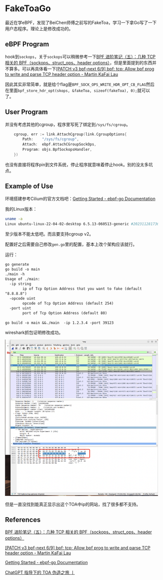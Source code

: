 # FakeToaGo

最近在学eBPF，发现了BeiChen师傅之前写的FakeToa，学习一下拿Go写了一下用户态程序。理论上是修改成功的。

## eBPF Program

hook到`sockops`，关于`sockops`可以稍微参考一下[BPF 进阶笔记（五）：几种 TCP 相关的 BPF（sockops、struct_ops、header options）](https://arthurchiao.art/blog/bpf-advanced-notes-5-zh/#3-tcp-header-options)，但是里面提到的东西并不算多。可以再具体看一下[[PATCH v3 bpf-next 6/9] bpf: tcp: Allow bpf prog to write and parse TCP header option - Martin KaFai Lau](https://lore.kernel.org/bpf/20200730205736.3354304-1-kafai@fb.com/)



因此其实非常简单，就是给个flag是`BPF_SOCK_OPS_WRITE_HDR_OPT_CB_FLAG`然后在里面`bpf_store_hdr_opt(skops, &fakeToa, sizeof(fakeToa), 0);`就可以了。



## User Program

并没有考虑其他的cgroup，程序里写死了绑定到`/sys/fs/cgroup`。

```go
	cgroup, err := link.AttachCgroup(link.CgroupOptions{
		Path:    "/sys/fs/cgroup",
		Attach:  ebpf.AttachCGroupSockOps,
		Program: objs.BpfSockopsHandler,
	})
```

也没有直接将程序pin到文件系统，停止程序就意味着停止hook。别的没太多坑点。



## Example of Use

环境搭建参考Cilium的官方文档吧：[Getting Started - ebpf-go Documentation](https://ebpf-go.dev/guides/getting-started/)

我的Linux版本：

```bash
uname -a
Linux ubuntu-linux-22-04-02-desktop 6.5.13-060513-generic #202311281736 SMP PREEMPT_DYNAMIC Tue Nov 28 18:10:14 UTC 2023 aarch64 aarch64 aarch64 GNU/Linux
```

至少版本不能太低吧。而且要支持cgroup v2。

配置好之后需要自己修改`gen.go`里的配置，基本上改个架构应该就行。

运行：

```shell
go generate
go build -o main
./main -h
Usage of ./main:
  -ip string
        ip of Tcp Option Address that you want to fake (default "8.8.8.8")
  -opcode uint
        opcode of Tcp Option Address (default 254)
  -port uint
        port of Tcp Option Address (default 80)

go build -o main &&./main  -ip 1.2.3.4 -port 39123
```



wireshark抓包证明修改成功。

![image-20231228213134778](README.assets/image-20231228213134778.png)

但是一直没找到能真正显示出这个TOA中ip的网站，找了很多都不支持。

## References

[BPF 进阶笔记（五）：几种 TCP 相关的 BPF（sockops、struct_ops、header options）](https://arthurchiao.art/blog/bpf-advanced-notes-5-zh/#3-tcp-header-options)

[[PATCH v3 bpf-next 6/9] bpf: tcp: Allow bpf prog to write and parse TCP header option - Martin KaFai Lau](https://lore.kernel.org/bpf/20200730205736.3354304-1-kafai@fb.com/)

[Getting Started - ebpf-go Documentation](https://ebpf-go.dev/guides/getting-started/)

[ChatGPT 指导下的 TOA 伪造之旅 丨](https://www.tr0y.wang/2023/12/13/fake_toa/)